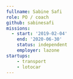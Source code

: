 ```yaml
---
fullname: Sabine Safi
role: PO / coach
github: sabinesafi
missions:
  - start: '2019-02-04'
    end: '2020-06-30'
    status: independent
    employer: lazone
startups:
    - transport
    - lotocar
---
```


